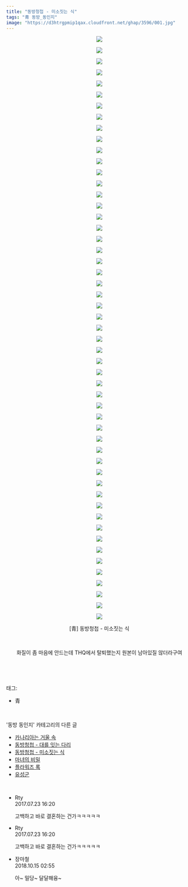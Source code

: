 ```yaml
---
title: "동방청첩 - 미소짓는 식"
tags: "青 동방_동인지"
image: "https://d3htrgpmip1qax.cloudfront.net/ghap/3596/001.jpg"
---
```

<div class="article">
<p style="text-align: center; clear: none; float: none;"><img src="{{ site.imgserver5 }}/ghap/3596/001.jpg"/></p>
<p style="text-align: center; clear: none; float: none;"><img src="{{ site.imgserver5 }}/ghap/3596/002.jpg"/></p>
<p style="text-align: center; clear: none; float: none;"><img src="{{ site.imgserver5 }}/ghap/3596/003.jpg"/></p>
<p style="text-align: center; clear: none; float: none;"><img src="{{ site.imgserver5 }}/ghap/3596/004.jpg"/></p>
<p style="text-align: center; clear: none; float: none;"><img src="{{ site.imgserver5 }}/ghap/3596/005.jpg"/></p>
<p style="text-align: center; clear: none; float: none;"><img src="{{ site.imgserver5 }}/ghap/3596/006.jpg"/></p>
<p style="text-align: center; clear: none; float: none;"><img src="{{ site.imgserver5 }}/ghap/3596/007.jpg"/></p>
<p style="text-align: center; clear: none; float: none;"><img src="{{ site.imgserver5 }}/ghap/3596/008.jpg"/></p>
<p style="text-align: center; clear: none; float: none;"><img src="{{ site.imgserver5 }}/ghap/3596/009.jpg"/></p>
<p style="text-align: center; clear: none; float: none;"><img src="{{ site.imgserver5 }}/ghap/3596/010.jpg"/></p>
<p style="text-align: center; clear: none; float: none;"><img src="{{ site.imgserver5 }}/ghap/3596/011.jpg"/></p>
<p style="text-align: center; clear: none; float: none;"><img src="{{ site.imgserver5 }}/ghap/3596/012.jpg"/></p>
<p style="text-align: center; clear: none; float: none;"><img src="{{ site.imgserver5 }}/ghap/3596/013.jpg"/></p>
<p style="text-align: center; clear: none; float: none;"><img src="{{ site.imgserver5 }}/ghap/3596/014.jpg"/></p>
<p style="text-align: center; clear: none; float: none;"><img src="{{ site.imgserver5 }}/ghap/3596/015.jpg"/></p>
<p style="text-align: center; clear: none; float: none;"><img src="{{ site.imgserver5 }}/ghap/3596/016.jpg"/></p>
<p style="text-align: center; clear: none; float: none;"><img src="{{ site.imgserver5 }}/ghap/3596/017.jpg"/></p>
<p style="text-align: center; clear: none; float: none;"><img src="{{ site.imgserver5 }}/ghap/3596/018.jpg"/></p>
<p style="text-align: center; clear: none; float: none;"><img src="{{ site.imgserver5 }}/ghap/3596/019.jpg"/></p>
<p style="text-align: center; clear: none; float: none;"><img src="{{ site.imgserver5 }}/ghap/3596/020.jpg"/></p>
<p style="text-align: center; clear: none; float: none;"><img src="{{ site.imgserver5 }}/ghap/3596/021.jpg"/></p>
<p style="text-align: center; clear: none; float: none;"><img src="{{ site.imgserver5 }}/ghap/3596/022.jpg"/></p>
<p style="text-align: center; clear: none; float: none;"><img src="{{ site.imgserver5 }}/ghap/3596/023.jpg"/></p>
<p style="text-align: center; clear: none; float: none;"><img src="{{ site.imgserver5 }}/ghap/3596/024.jpg"/></p>
<p style="text-align: center; clear: none; float: none;"><img src="{{ site.imgserver5 }}/ghap/3596/025.jpg"/></p>
<p style="text-align: center; clear: none; float: none;"><img src="{{ site.imgserver5 }}/ghap/3596/026.jpg"/></p>
<p style="text-align: center; clear: none; float: none;"><img src="{{ site.imgserver5 }}/ghap/3596/027.jpg"/></p>
<p style="text-align: center; clear: none; float: none;"><img src="{{ site.imgserver5 }}/ghap/3596/028.jpg"/></p>
<p style="text-align: center; clear: none; float: none;"><img src="{{ site.imgserver5 }}/ghap/3596/029.jpg"/></p>
<p style="text-align: center; clear: none; float: none;"><img src="{{ site.imgserver5 }}/ghap/3596/030.jpg"/></p>
<p style="text-align: center; clear: none; float: none;"><img src="{{ site.imgserver5 }}/ghap/3596/031.jpg"/></p>
<p style="text-align: center; clear: none; float: none;"><img src="{{ site.imgserver5 }}/ghap/3596/032.jpg"/></p>
<p style="text-align: center; clear: none; float: none;"><img src="{{ site.imgserver5 }}/ghap/3596/033.jpg"/></p>
<p style="text-align: center; clear: none; float: none;"><img src="{{ site.imgserver5 }}/ghap/3596/034.jpg"/></p>
<p style="text-align: center; clear: none; float: none;"><img src="{{ site.imgserver5 }}/ghap/3596/035.jpg"/></p>
<p style="text-align: center; clear: none; float: none;"><img src="{{ site.imgserver5 }}/ghap/3596/036.jpg"/></p>
<p style="text-align: center; clear: none; float: none;"><img src="{{ site.imgserver5 }}/ghap/3596/037.jpg"/></p>
<p style="text-align: center; clear: none; float: none;"><img src="{{ site.imgserver5 }}/ghap/3596/038.jpg"/></p>
<p style="text-align: center; clear: none; float: none;"><img src="{{ site.imgserver5 }}/ghap/3596/039.jpg"/></p>
<p style="text-align: center; clear: none; float: none;"><img src="{{ site.imgserver5 }}/ghap/3596/040.jpg"/></p>
<p style="text-align: center; clear: none; float: none;"><img src="{{ site.imgserver5 }}/ghap/3596/041.jpg"/></p>
<p style="text-align: center; clear: none; float: none;"><img src="{{ site.imgserver5 }}/ghap/3596/042.jpg"/></p>
<p style="text-align: center; clear: none; float: none;"><img src="{{ site.imgserver5 }}/ghap/3596/043.jpg"/></p>
<p style="text-align: center; clear: none; float: none;"><img src="{{ site.imgserver5 }}/ghap/3596/044.jpg"/></p>
<p style="text-align: center; clear: none; float: none;"><img src="{{ site.imgserver5 }}/ghap/3596/045.jpg"/></p>
<p style="text-align: center; clear: none; float: none;"><img src="{{ site.imgserver5 }}/ghap/3596/046.jpg"/></p>
<p style="text-align: center; clear: none; float: none;"><img src="{{ site.imgserver5 }}/ghap/3596/047.jpg"/></p>
<p style="text-align: center; clear: none; float: none;"><img src="{{ site.imgserver5 }}/ghap/3596/048.jpg"/></p>
<p style="text-align: center; clear: none; float: none;"><img src="{{ site.imgserver5 }}/ghap/3596/049.jpg"/></p>
<p style="text-align: center; clear: none; float: none;"><img src="{{ site.imgserver5 }}/ghap/3596/050.jpg"/></p>
<p style="text-align: center; clear: none; float: none;"><img src="{{ site.imgserver5 }}/ghap/3596/051.jpg"/></p>
<p style="text-align: center; clear: none; float: none;"><img src="{{ site.imgserver5 }}/ghap/3596/052.jpg"/></p>
<p style="text-align: center; clear: none; float: none;"><img src="{{ site.imgserver5 }}/ghap/3596/053.jpg"/></p>
<p style="text-align: center; clear: none; float: none;">[青] 동방청첩 - 미소짓는 식</p>
<p style="text-align: center; clear: none; float: none;"><br/></p>
<p style="text-align: center; clear: none; float: none;">화질이 좀 마음에 안드는데 THQ에서 탈퇴했는지 원본이 남아있질 않더라구여</p>
<p><br/></p>
</div><br/>
<div class="tagTrail">
<p>태그: </p>
<ul>
<li>青</li>
</ul>
</div><br/>
<div class="another">
<p>'동방 동인지' 카테고리의 다른 글</p>
<ul>
<li><a href="/ghap_3609">카나리아는 거울 속</a></li>
<li><a href="/ghap_3597">동방청첩 - 대를 잇는 다리</a></li>
<li><a href="/ghap_3596">동방청첩 - 미소짓는 식</a></li>
<li><a href="/ghap_3591">마녀의 비밀</a></li>
<li><a href="/ghap_3589">플라워즈 록</a></li>
<li><a href="/ghap_3586">유성군</a></li>
</ul>
</div><br/>
<div class="cb_module cb_fluid">
<div class="cb_wrt cb_profile">
<div class="comment">
<ul>
<li class="cb_thumb_off" id="comment15042501">
<div class="cb_comment_area">
<div class="cb_info_area">
<div class="cb_section">
<span class="cb_nick_name">Rty</span>
</div>
<div class="cb_section">
<span class="cb_date">2017.07.23 16:20 </span>
</div>
</div>
<div class="cb_dsc_comment">
<p class="cb_dsc">
											고백하고 바로 결혼하는 건가ㅋㅋㅋㅋㅋ
										</p>
</div>
</div></li>
<li class="cb_thumb_off" id="comment15042502">
<div class="cb_comment_area">
<div class="cb_info_area">
<div class="cb_section">
<span class="cb_nick_name">Rty</span>
</div>
<div class="cb_section">
<span class="cb_date">2017.07.23 16:20 </span>
</div>
</div>
<div class="cb_dsc_comment">
<p class="cb_dsc">
											고백하고 바로 결혼하는 건가ㅋㅋㅋㅋㅋ
										</p>
</div>
</div></li>
<li class="cb_thumb_off" id="comment15355240">
<div class="cb_comment_area">
<div class="cb_info_area">
<div class="cb_section">
<span class="cb_nick_name">장마철</span>
</div>
<div class="cb_section">
<span class="cb_date">2018.10.15 02:55 </span>
</div>
</div>
<div class="cb_dsc_comment">
<p class="cb_dsc">
											아~ 밀당~ 달달해융~
										</p>
</div>
</div></li>
</ul>
</div>
</div><!-- commentList close -->
</div><br/>
